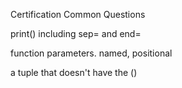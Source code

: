Certification Common Questions

print()  including sep= and end=

function parameters. named, positional

a tuple that doesn't have the ()

